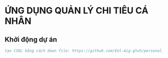 <h1>ỨNG DỤNG QUẢN LÝ CHI TIÊU CÁ NHÂN</h1>

## Khởi động dự án

```bibtex
tạo CSDL bằng cách down file: https://github.com/Eel-Aig-gYuh/personal_expense_management/blob/develop/Database/personalexpensemanagementdb.sql
```
